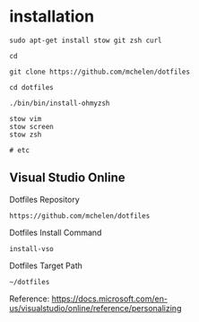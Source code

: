 # installation

    sudo apt-get install stow git zsh curl

    cd

    git clone https://github.com/mchelen/dotfiles

    cd dotfiles

    ./bin/bin/install-ohmyzsh

    stow vim
    stow screen
    stow zsh

    # etc 




## Visual Studio Online



Dotfiles Repository

    https://github.com/mchelen/dotfiles

Dotfiles Install Command

    install-vso
    
Dotfiles Target Path

    ~/dotfiles


Reference: https://docs.microsoft.com/en-us/visualstudio/online/reference/personalizing
